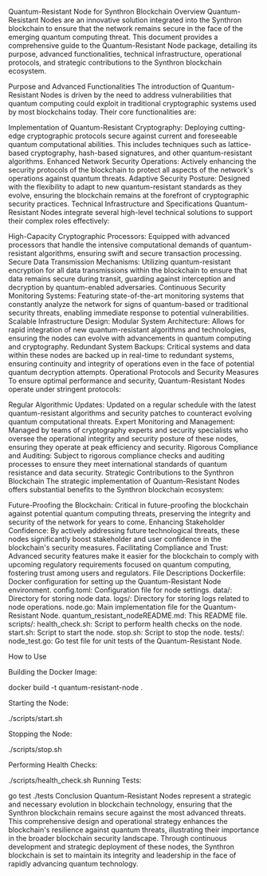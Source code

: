 Quantum-Resistant Node for Synthron Blockchain
Overview
Quantum-Resistant Nodes are an innovative solution integrated into the Synthron blockchain to ensure that the network remains secure in the face of the emerging quantum computing threat. This document provides a comprehensive guide to the Quantum-Resistant Node package, detailing its purpose, advanced functionalities, technical infrastructure, operational protocols, and strategic contributions to the Synthron blockchain ecosystem.

Purpose and Advanced Functionalities
The introduction of Quantum-Resistant Nodes is driven by the need to address vulnerabilities that quantum computing could exploit in traditional cryptographic systems used by most blockchains today. Their core functionalities are:

Implementation of Quantum-Resistant Cryptography: Deploying cutting-edge cryptographic protocols secure against current and foreseeable quantum computational abilities. This includes techniques such as lattice-based cryptography, hash-based signatures, and other quantum-resistant algorithms.
Enhanced Network Security Operations: Actively enhancing the security protocols of the blockchain to protect all aspects of the network's operations against quantum threats.
Adaptive Security Posture: Designed with the flexibility to adapt to new quantum-resistant standards as they evolve, ensuring the blockchain remains at the forefront of cryptographic security practices.
Technical Infrastructure and Specifications
Quantum-Resistant Nodes integrate several high-level technical solutions to support their complex roles effectively:

High-Capacity Cryptographic Processors: Equipped with advanced processors that handle the intensive computational demands of quantum-resistant algorithms, ensuring swift and secure transaction processing.
Secure Data Transmission Mechanisms: Utilizing quantum-resistant encryption for all data transmissions within the blockchain to ensure that data remains secure during transit, guarding against interception and decryption by quantum-enabled adversaries.
Continuous Security Monitoring Systems: Featuring state-of-the-art monitoring systems that constantly analyze the network for signs of quantum-based or traditional security threats, enabling immediate response to potential vulnerabilities.
Scalable Infrastructure Design:
Modular System Architecture: Allows for rapid integration of new quantum-resistant algorithms and technologies, ensuring the nodes can evolve with advancements in quantum computing and cryptography.
Redundant System Backups: Critical systems and data within these nodes are backed up in real-time to redundant systems, ensuring continuity and integrity of operations even in the face of potential quantum decryption attempts.
Operational Protocols and Security Measures
To ensure optimal performance and security, Quantum-Resistant Nodes operate under stringent protocols:

Regular Algorithmic Updates: Updated on a regular schedule with the latest quantum-resistant algorithms and security patches to counteract evolving quantum computational threats.
Expert Monitoring and Management: Managed by teams of cryptography experts and security specialists who oversee the operational integrity and security posture of these nodes, ensuring they operate at peak efficiency and security.
Rigorous Compliance and Auditing: Subject to rigorous compliance checks and auditing processes to ensure they meet international standards of quantum resistance and data security.
Strategic Contributions to the Synthron Blockchain
The strategic implementation of Quantum-Resistant Nodes offers substantial benefits to the Synthron blockchain ecosystem:

Future-Proofing the Blockchain: Critical in future-proofing the blockchain against potential quantum computing threats, preserving the integrity and security of the network for years to come.
Enhancing Stakeholder Confidence: By actively addressing future technological threats, these nodes significantly boost stakeholder and user confidence in the blockchain's security measures.
Facilitating Compliance and Trust: Advanced security features make it easier for the blockchain to comply with upcoming regulatory requirements focused on quantum computing, fostering trust among users and regulators.
File Descriptions
Dockerfile: Docker configuration for setting up the Quantum-Resistant Node environment.
config.toml: Configuration file for node settings.
data/: Directory for storing node data.
logs/: Directory for storing logs related to node operations.
node.go: Main implementation file for the Quantum-Resistant Node.
quantum_resistant_nodeREADME.md: This README file.
scripts/:
health_check.sh: Script to perform health checks on the node.
start.sh: Script to start the node.
stop.sh: Script to stop the node.
tests/:
node_test.go: Go test file for unit tests of the Quantum-Resistant Node.


How to Use


Building the Docker Image:


docker build -t quantum-resistant-node .


Starting the Node:


./scripts/start.sh


Stopping the Node:


./scripts/stop.sh


Performing Health Checks:


./scripts/health_check.sh
Running Tests:


go test ./tests
Conclusion
Quantum-Resistant Nodes represent a strategic and necessary evolution in blockchain technology, ensuring that the Synthron blockchain remains secure against the most advanced threats. This comprehensive design and operational strategy enhances the blockchain's resilience against quantum threats, illustrating their importance in the broader blockchain security landscape. Through continuous development and strategic deployment of these nodes, the Synthron blockchain is set to maintain its integrity and leadership in the face of rapidly advancing quantum technology.